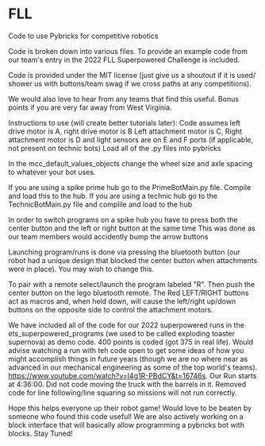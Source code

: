 # FLL
Code to use Pybricks for competitive robotics


Code is broken down into various files. To provide an example code from our 
team's entry in the 2022 FLL Superpowered Challenge is included. 


Code is provided under the MIT license (just give us a shoutout if it is used/
shower us with buttons/team swag if we cross paths at any competitions).

We would also love to hear from any teams that find this useful. Bonus points 
if you are very far away from West Virginia. 




Instructions to use (will create better tutorials later):
Code assumes left drive motor is A, right drive motor is B
Left attachment motor is C, Right attachment motor is D
and light sensors are on E and F ports (if applicable, not present on technic bots)
Load all of the .py files into pybricks

In the mcc_default_values_objects change the wheel size and axle spacing to whatever your bot uses. 

If you are using a spike prime hub go to the PrimeBotMain.py file. Compile and load this to the hub.
If you are using a technic hub go to the TechnicBotMain.py file and complile and load to the hub



In order to switch programs on a spike hub you have to press both the center button and the left or right button at the same time
This was done as our team members would accidently bump the arrow buttons

Launching program/runs is done via pressing the bluetooth button (our robot had a unique design that blocked the center button when attachments were in place). You may wish to change this. 

To pair with a remote select/launch the program labeled "R". Then push the center button on the lego bluetooth remote. The Red LEFT/RIGHT buttons act as macros and, when held down, will cause
the left/right up/down buttons on the opposite side to control the attachment motors. 


We have included all of the code for our 2022 superpowered runs in the ets_superpowered_programs (we used to be called exploding toaster supernova) as demo code. 400 points is coded (got 375 in real life).
Would advise watching a run with teh code open to get some ideas of how you might accomplish things in future years (though we are no where near as advanced in our mechanical engineering as some of the top world's teams). https://www.youtube.com/watch?v=I4g1R-PBdCY&t=16746s. Our Run starts at 4:36:00. Did not code moving the truck with the barrels in it. Removed code for line following/line squaring so missions will not run correctly. 

Hope this helps everyone up their robot game! Would love to be beaten by someone who found this code useful! We are also actively working on a block interface that will basically allow programming a pybricks bot with blocks. Stay Tuned!
